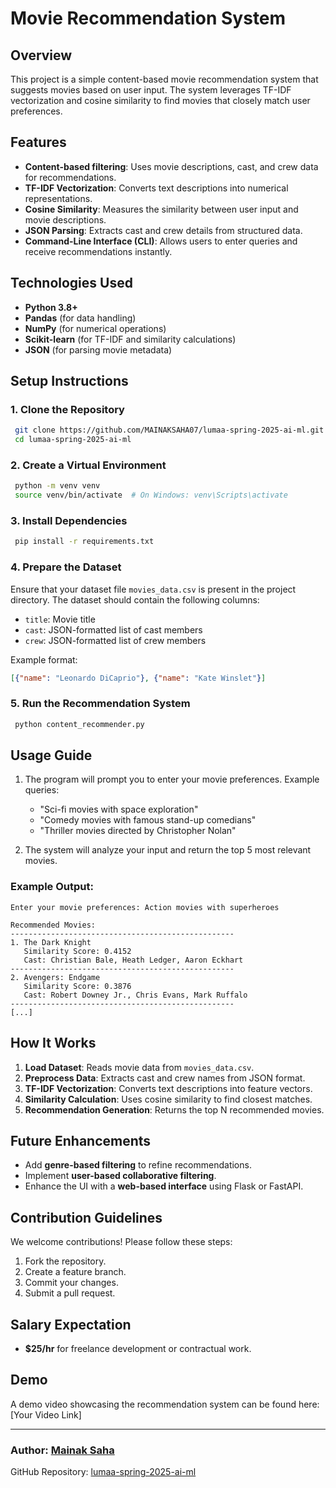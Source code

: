 # Movie Recommendation System

## Overview

This project is a simple content-based movie recommendation system that suggests movies based on user input. The system leverages TF-IDF vectorization and cosine similarity to find movies that closely match user preferences.

## Features

- **Content-based filtering**: Uses movie descriptions, cast, and crew data for recommendations.
- **TF-IDF Vectorization**: Converts text descriptions into numerical representations.
- **Cosine Similarity**: Measures the similarity between user input and movie descriptions.
- **JSON Parsing**: Extracts cast and crew details from structured data.
- **Command-Line Interface (CLI)**: Allows users to enter queries and receive recommendations instantly.

## Technologies Used

- **Python 3.8+**
- **Pandas** (for data handling)
- **NumPy** (for numerical operations)
- **Scikit-learn** (for TF-IDF and similarity calculations)
- **JSON** (for parsing movie metadata)

## Setup Instructions

### 1. Clone the Repository
```bash
 git clone https://github.com/MAINAKSAHA07/lumaa-spring-2025-ai-ml.git
 cd lumaa-spring-2025-ai-ml
```

### 2. Create a Virtual Environment
```bash
 python -m venv venv
 source venv/bin/activate  # On Windows: venv\Scripts\activate
```

### 3. Install Dependencies
```bash
 pip install -r requirements.txt
```

### 4. Prepare the Dataset
Ensure that your dataset file `movies_data.csv` is present in the project directory. The dataset should contain the following columns:

- `title`: Movie title
- `cast`: JSON-formatted list of cast members
- `crew`: JSON-formatted list of crew members

Example format:
```json
[{"name": "Leonardo DiCaprio"}, {"name": "Kate Winslet"}]
```

### 5. Run the Recommendation System
```bash
 python content_recommender.py
```

## Usage Guide

1. The program will prompt you to enter your movie preferences. Example queries:
   - "Sci-fi movies with space exploration"
   - "Comedy movies with famous stand-up comedians"
   - "Thriller movies directed by Christopher Nolan"

2. The system will analyze your input and return the top 5 most relevant movies.

### Example Output:
```
Enter your movie preferences: Action movies with superheroes

Recommended Movies:
--------------------------------------------------
1. The Dark Knight
   Similarity Score: 0.4152
   Cast: Christian Bale, Heath Ledger, Aaron Eckhart
--------------------------------------------------
2. Avengers: Endgame
   Similarity Score: 0.3876
   Cast: Robert Downey Jr., Chris Evans, Mark Ruffalo
--------------------------------------------------
[...]
```

## How It Works

1. **Load Dataset**: Reads movie data from `movies_data.csv`.
2. **Preprocess Data**: Extracts cast and crew names from JSON format.
3. **TF-IDF Vectorization**: Converts text descriptions into feature vectors.
4. **Similarity Calculation**: Uses cosine similarity to find closest matches.
5. **Recommendation Generation**: Returns the top N recommended movies.

## Future Enhancements

- Add **genre-based filtering** to refine recommendations.
- Implement **user-based collaborative filtering**.
- Enhance the UI with a **web-based interface** using Flask or FastAPI.

## Contribution Guidelines

We welcome contributions! Please follow these steps:
1. Fork the repository.
2. Create a feature branch.
3. Commit your changes.
4. Submit a pull request.

## Salary Expectation

- **$25/hr** for freelance development or contractual work.

## Demo

A demo video showcasing the recommendation system can be found here: [Your Video Link]

---
### Author: [Mainak Saha](https://github.com/MAINAKSAHA07)
GitHub Repository: [lumaa-spring-2025-ai-ml](https://github.com/MAINAKSAHA07/lumaa-spring-2025-ai-ml)

